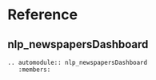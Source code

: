 # Reference

## nlp_newspapersDashboard

```{eval-rst}
.. automodule:: nlp_newspapersDashboard
   :members:
```
